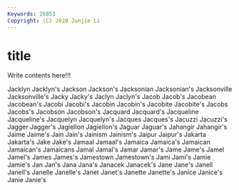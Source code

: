 ```yaml
---
Keywords: 26853
Copyright: (C) 2020 Junjie Li
---
```


# title

Write contents here!!!
 
Jacklyn 
Jacklyn's 
Jackson 
Jackson's 
Jacksonian 
Jacksonian's 
Jacksonville
Jacksonville's 
Jacky 
Jacky's 
Jaclyn 
Jaclyn's 
Jacob 
Jacob's 
Jacobean 
Jacobean's 
Jacobi
Jacobi's 
Jacobin 
Jacobin's 
Jacobite 
Jacobite's 
Jacobs 
Jacobs's 
Jacobson 
Jacobson's 
Jacquard
Jacquard's 
Jacqueline 
Jacqueline's 
Jacquelyn 
Jacquelyn's 
Jacques 
Jacques's 
Jacuzzi 
Jacuzzi's 
Jagger
Jagger's 
Jagiellon 
Jagiellon's 
Jaguar 
Jaguar's 
Jahangir 
Jahangir's 
Jaime 
Jaime's 
Jain
Jain's 
Jainism 
Jainism's 
Jaipur 
Jaipur's 
Jakarta 
Jakarta's 
Jake 
Jake's 
Jamaal
Jamaal's 
Jamaica 
Jamaica's 
Jamaican 
Jamaican's 
Jamaicans 
Jamal 
Jamal's 
Jamar 
Jamar's
Jame 
Jame's 
Jamel 
Jamel's 
James 
James's 
Jamestown 
Jamestown's 
Jami 
Jami's
Jamie 
Jamie's 
Jan 
Jan's 
Jana 
Jana's 
Janacek 
Janacek's 
Jane 
Jane's
Janell 
Janell's 
Janelle 
Janelle's 
Janet 
Janet's 
Janette 
Janette's 
Janice 
Janice's
Janie 
Janie's 
